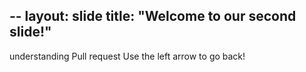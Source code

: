 --
layout: slide
title: "Welcome to our second slide!"
---
understanding Pull request 
Use the left arrow to go back!
